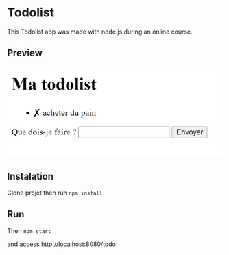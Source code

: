 # Todolist
This Todolist app was made with node.js during an online course.

## Preview
![todolist](/preview/todolist.png)

## Instalation
Clone projet then run `npm install`

## Run
Then `npm start`

and access http://localhost:8080/todo
